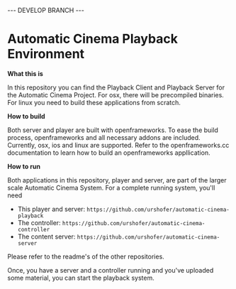 --- DEVELOP BRANCH ---

# Automatic Cinema Playback Environment

**What this is**

In this repository you can find the Playback Client and Playback Server for the Automatic Cinema Project. For osx, there will be precompiled binaries. For linux you need to build these applications from scratch.

**How to build**

Both server and player are built with openframeworks. To ease the build process, openframeworks and all necessary addons are included. Currently, osx, ios and linux are supported. Refer to the openframeworks.cc documentation to learn how to build an openframeworks appllication.

**How to run**

Both applications in this repository, player and server, are part of the larger scale Automatic Cinema System. For a complete running system, you'll need

- This player and server: ```https://github.com/urshofer/automatic-cinema-playback```
- The controller: ```https://github.com/urshofer/automatic-cinema-controller```
- The content server: ```https://github.com/urshofer/automatic-cinema-server```

Please refer to the readme's of the other repositories.

Once, you have a server and a controller running and you've uploaded some material, you can start the playback system. 